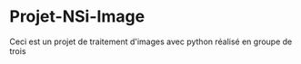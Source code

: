 # Projet-NSi-Image
Ceci est un projet de traitement d'images avec python réalisé en groupe de trois
